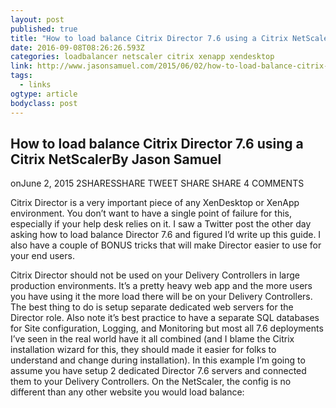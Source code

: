 ```yaml
---
layout: post
published: true
title: "How to load balance Citrix Director 7.6 using a Citrix NetScaler – JasonSamuel.com"
date: 2016-09-08T08:26:26.593Z
categories: loadbalancer netscaler citrix xenapp xendesktop 
link: http://www.jasonsamuel.com/2015/06/02/how-to-load-balance-citrix-director-7-6-using-a-citrix-netscaler/
tags:
  - links
ogtype: article
bodyclass: post
---
```


## How to load balance Citrix Director 7.6 using a Citrix NetScalerBy Jason Samuel
onJune 2, 2015
2SHARESSHARE TWEET SHARE SHARE 4 COMMENTS


Citrix Director is a very important piece of any XenDesktop or XenApp environment. You don’t want to have a single point of failure for this, especially if your help desk relies on it. I saw a Twitter post the other day asking how to load balance Director 7.6 and figured I’d write up this guide. I also have a couple of BONUS tricks that will make Director easier to use for your end users.

Citrix Director should not be used on your Delivery Controllers in large production environments. It’s a pretty heavy web app and the more users you have using it the more load there will be on your Delivery Controllers. The best thing to do is setup separate dedicated web servers for the Director role. Also note it’s best practice to have a separate SQL databases for Site configuration, Logging, and Monitoring but most all 7.6 deployments I’ve seen in the real world have it all combined (and I blame the Citrix installation wizard for this, they should made it easier for folks to understand and change during installation). In this example I’m going to assume you have setup 2 dedicated Director 7.6 servers and connected them to your Delivery Controllers. On the NetScaler, the config is no different than any other website you would load balance:

